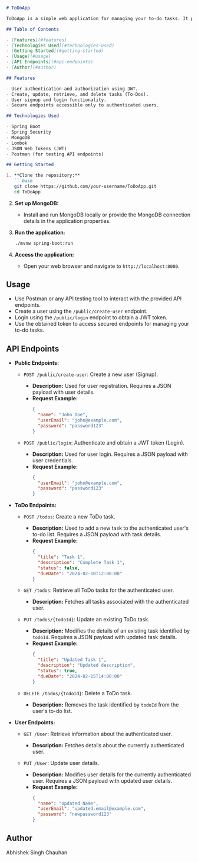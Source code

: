 
```markdown
# ToDoApp

ToDoApp is a simple web application for managing your to-do tasks. It provides endpoints to create, update, retrieve, and delete tasks for authenticated users. The application is secured using JSON Web Tokens (JWT) for user authentication.

## Table of Contents

- [Features](#features)
- [Technologies Used](#technologies-used)
- [Getting Started](#getting-started)
- [Usage](#usage)
- [API Endpoints](#api-endpoints)
- [Author](#author)

## Features

- User authentication and authorization using JWT.
- Create, update, retrieve, and delete tasks (To-Dos).
- User signup and login functionality.
- Secure endpoints accessible only to authenticated users.

## Technologies Used

- Spring Boot
- Spring Security
- MongoDB
- Lombok
- JSON Web Tokens (JWT)
- Postman (for testing API endpoints)

## Getting Started

1. **Clone the repository:**
   ```bash
   git clone https://github.com/your-username/ToDoApp.git
   cd ToDoApp
   ```

2. **Set up MongoDB:**
    - Install and run MongoDB locally or provide the MongoDB connection details in the application properties.

3. **Run the application:**
   ```bash
   ./mvnw spring-boot:run
   ```

4. **Access the application:**
    - Open your web browser and navigate to `http://localhost:8080`.

## Usage

- Use Postman or any API testing tool to interact with the provided API endpoints.
- Create a user using the `/public/create-user` endpoint.
- Login using the `/public/login` endpoint to obtain a JWT token.
- Use the obtained token to access secured endpoints for managing your to-do tasks.

## API Endpoints

- **Public Endpoints:**
    - `POST /public/create-user`: Create a new user (Signup).
        - **Description:** Used for user registration. Requires a JSON payload with user details.
        - **Request Example:**
          ```json
          {
            "name": "John Doe",
            "userEmail": "john@example.com",
            "password": "password123"
          }
          ```

    - `POST /public/login`: Authenticate and obtain a JWT token (Login).
        - **Description:** Used for user login. Requires a JSON payload with user credentials.
        - **Request Example:**
          ```json
          {
            "userEmail": "john@example.com",
            "password": "password123"
          }
          ```

- **ToDo Endpoints:**
    - `POST /todos`: Create a new ToDo task.
        - **Description:** Used to add a new task to the authenticated user's to-do list. Requires a JSON payload with task details.
        - **Request Example:**
          ```json
          {
            "title": "Task 1",
            "description": "Complete Task 1",
            "status": false,
            "dueDate": "2024-02-10T12:00:00"
          }
          ```

    - `GET /todos`: Retrieve all ToDo tasks for the authenticated user.
        - **Description:** Fetches all tasks associated with the authenticated user.

    - `PUT /todos/{todoId}`: Update an existing ToDo task.
        - **Description:** Modifies the details of an existing task identified by `todoId`. Requires a JSON payload with updated task details.
        - **Request Example:**
          ```json
          {
            "title": "Updated Task 1",
            "description": "Updated description",
            "status": true,
            "dueDate": "2024-02-15T14:00:00"
          }
          ```

    - `DELETE /todos/{todoId}`: Delete a ToDo task.
        - **Description:** Removes the task identified by `todoId` from the user's to-do list.

- **User Endpoints:**
    - `GET /User`: Retrieve information about the authenticated user.
        - **Description:** Fetches details about the currently authenticated user.

    - `PUT /User`: Update user details.
        - **Description:** Modifies user details for the currently authenticated user. Requires a JSON payload with updated user details.
        - **Request Example:**
          ```json
          {
            "name": "Updated Name",
            "userEmail": "updated.email@example.com",
            "password": "newpassword123"
          }
          ```

## Author

Abhishek Singh Chauhan
```

